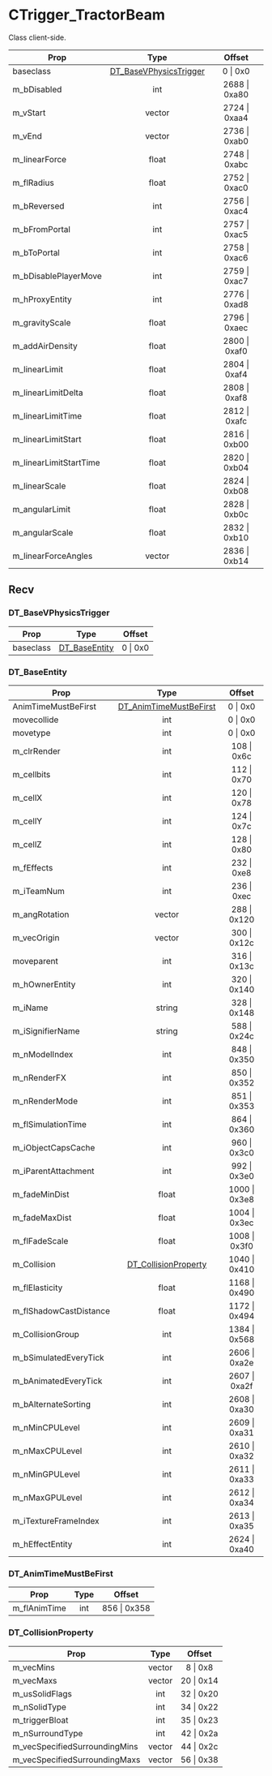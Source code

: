 # CTrigger_TractorBeam

Class client-side.

|Prop|Type|Offset|
|---|:-:|:-:|
|baseclass|[DT_BaseVPhysicsTrigger](#dt_basevphysicstrigger)|0 \| 0x0|
|m_bDisabled|int|2688 \| 0xa80|
|m_vStart|vector|2724 \| 0xaa4|
|m_vEnd|vector|2736 \| 0xab0|
|m_linearForce|float|2748 \| 0xabc|
|m_flRadius|float|2752 \| 0xac0|
|m_bReversed|int|2756 \| 0xac4|
|m_bFromPortal|int|2757 \| 0xac5|
|m_bToPortal|int|2758 \| 0xac6|
|m_bDisablePlayerMove|int|2759 \| 0xac7|
|m_hProxyEntity|int|2776 \| 0xad8|
|m_gravityScale|float|2796 \| 0xaec|
|m_addAirDensity|float|2800 \| 0xaf0|
|m_linearLimit|float|2804 \| 0xaf4|
|m_linearLimitDelta|float|2808 \| 0xaf8|
|m_linearLimitTime|float|2812 \| 0xafc|
|m_linearLimitStart|float|2816 \| 0xb00|
|m_linearLimitStartTime|float|2820 \| 0xb04|
|m_linearScale|float|2824 \| 0xb08|
|m_angularLimit|float|2828 \| 0xb0c|
|m_angularScale|float|2832 \| 0xb10|
|m_linearForceAngles|vector|2836 \| 0xb14|

## Recv

### DT_BaseVPhysicsTrigger

|Prop|Type|Offset|
|---|:-:|:-:|
|baseclass|[DT_BaseEntity](#dt_baseentity)|0 \| 0x0|

### DT_BaseEntity

|Prop|Type|Offset|
|---|:-:|:-:|
|AnimTimeMustBeFirst|[DT_AnimTimeMustBeFirst](#dt_animtimemustbefirst)|0 \| 0x0|
|movecollide|int|0 \| 0x0|
|movetype|int|0 \| 0x0|
|m_clrRender|int|108 \| 0x6c|
|m_cellbits|int|112 \| 0x70|
|m_cellX|int|120 \| 0x78|
|m_cellY|int|124 \| 0x7c|
|m_cellZ|int|128 \| 0x80|
|m_fEffects|int|232 \| 0xe8|
|m_iTeamNum|int|236 \| 0xec|
|m_angRotation|vector|288 \| 0x120|
|m_vecOrigin|vector|300 \| 0x12c|
|moveparent|int|316 \| 0x13c|
|m_hOwnerEntity|int|320 \| 0x140|
|m_iName|string|328 \| 0x148|
|m_iSignifierName|string|588 \| 0x24c|
|m_nModelIndex|int|848 \| 0x350|
|m_nRenderFX|int|850 \| 0x352|
|m_nRenderMode|int|851 \| 0x353|
|m_flSimulationTime|int|864 \| 0x360|
|m_iObjectCapsCache|int|960 \| 0x3c0|
|m_iParentAttachment|int|992 \| 0x3e0|
|m_fadeMinDist|float|1000 \| 0x3e8|
|m_fadeMaxDist|float|1004 \| 0x3ec|
|m_flFadeScale|float|1008 \| 0x3f0|
|m_Collision|[DT_CollisionProperty](#dt_collisionproperty)|1040 \| 0x410|
|m_flElasticity|float|1168 \| 0x490|
|m_flShadowCastDistance|float|1172 \| 0x494|
|m_CollisionGroup|int|1384 \| 0x568|
|m_bSimulatedEveryTick|int|2606 \| 0xa2e|
|m_bAnimatedEveryTick|int|2607 \| 0xa2f|
|m_bAlternateSorting|int|2608 \| 0xa30|
|m_nMinCPULevel|int|2609 \| 0xa31|
|m_nMaxCPULevel|int|2610 \| 0xa32|
|m_nMinGPULevel|int|2611 \| 0xa33|
|m_nMaxGPULevel|int|2612 \| 0xa34|
|m_iTextureFrameIndex|int|2613 \| 0xa35|
|m_hEffectEntity|int|2624 \| 0xa40|

### DT_AnimTimeMustBeFirst

|Prop|Type|Offset|
|---|:-:|:-:|
|m_flAnimTime|int|856 \| 0x358|

### DT_CollisionProperty

|Prop|Type|Offset|
|---|:-:|:-:|
|m_vecMins|vector|8 \| 0x8|
|m_vecMaxs|vector|20 \| 0x14|
|m_usSolidFlags|int|32 \| 0x20|
|m_nSolidType|int|34 \| 0x22|
|m_triggerBloat|int|35 \| 0x23|
|m_nSurroundType|int|42 \| 0x2a|
|m_vecSpecifiedSurroundingMins|vector|44 \| 0x2c|
|m_vecSpecifiedSurroundingMaxs|vector|56 \| 0x38|
